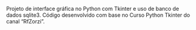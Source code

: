 Projeto de interface gráfica no Python com Tkinter e uso de banco de dados sqlite3.
Código desenvolvido com base no Curso Python Tkinter do canal “RfZorzi”.
